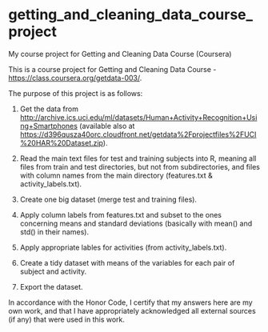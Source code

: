 getting_and_cleaning_data_course_project
========================================

My course project for Getting and Cleaning Data Course (Coursera)

This is a course project for Getting and Cleaning Data Course - https://class.coursera.org/getdata-003/.

The purpose of this project is as follows:

1. Get the data from http://archive.ics.uci.edu/ml/datasets/Human+Activity+Recognition+Using+Smartphones 
(available also at https://d396qusza40orc.cloudfront.net/getdata%2Fprojectfiles%2FUCI%20HAR%20Dataset.zip).

2. Read the main text files for test and training subjects into R, meaning all files from train and test directories,
but not from subdirectories, and files with column names from the main directory (features.txt & activity_labels.txt).

3. Create one big dataset (merge test and training files).

4. Apply column labels from features.txt and subset to the ones concerning means and standard deviations
(basically with mean() and std() in their names).

5. Apply appropriate lables for activities (from activity_labels.txt).

6. Create a tidy dataset with means of the variables for each pair of subject and activity. 

7. Export the dataset.

In accordance with the Honor Code, I certify that my answers here are my own work, 
and that I have appropriately acknowledged all external sources (if any) that were used in this work.
